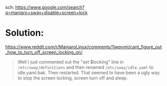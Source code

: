 sch: https://www.google.com/search?q=manjaro+sway+disable+screen+lock

# Solution:
https://www.reddit.com/r/ManjaroLinux/comments/1iwpymi/cant_figure_out_how_to_turn_off_screen_locking_on/
>Well I just commented out the "set $locking" line in `/etc/sway/definitions` and then renamed `/etc/sway/idle.yaml` to idle.yaml.bak. Then restarted. That seemed to have been a ugly way to stop the screen locking, screen turn off and sleep.
